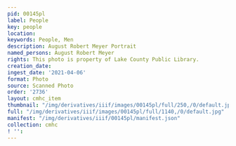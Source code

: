 ```yaml
---
pid: 00145pl
label: People
key: people
location: 
keywords: People, Men
description: August Robert Meyer Portrait
named_persons: August Robert Meyer
rights: This photo is property of Lake County Public Library.
creation_date: 
ingest_date: '2021-04-06'
format: Photo
source: Scanned Photo
order: '2736'
layout: cmhc_item
thumbnail: "/img/derivatives/iiif/images/00145pl/full/250,/0/default.jpg"
full: "/img/derivatives/iiif/images/00145pl/full/1140,/0/default.jpg"
manifest: "/img/derivatives/iiif/00145pl/manifest.json"
collection: cmhc
! '': 
---
```


